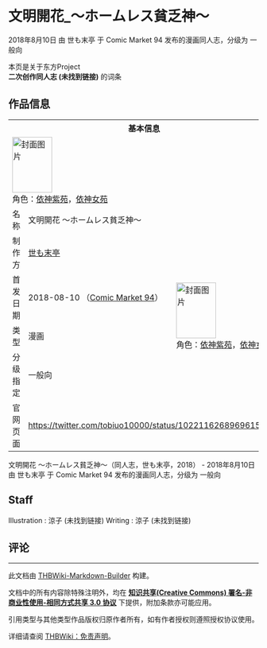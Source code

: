 # 文明開花_～ホームレス貧乏神～

<!-- source html: G:\repos\THBWiki-Markdown-Builder\THBWikiMarkdown\Temp\main\f\f0\ns0%3A%E6%96%87%E6%98%8E%E9%96%8B%E8%8A%B1_%EF%BD%9E%E3%83%9B%E3%83%BC%E3%83%A0%E3%83%AC%E3%82%B9%E8%B2%A7%E4%B9%8F%E7%A5%9E%EF%BD%9E.html -->

2018年8月10日 由 世も末亭 于 Comic Market 94 发布的漫画同人志，分级为 一般向

本页是关于东方Project  
 **二次创作同人志 (未找到链接)** 的词条
## 作品信息

<table><tbody><tr><th colspan="3">基本信息</th></tr><tr><td class="cover-artwork-mobile" colspan="2"><a href="./文件-文明開花_～ホームレス貧乏神～封面.jpg.md" class="image" title="封面图片"><img alt="封面图片" src="https://upload.thwiki.cc/thumb/6/68/%E6%96%87%E6%98%8E%E9%96%8B%E8%8A%B1_%EF%BD%9E%E3%83%9B%E3%83%BC%E3%83%A0%E3%83%AC%E3%82%B9%E8%B2%A7%E4%B9%8F%E7%A5%9E%EF%BD%9E%E5%B0%81%E9%9D%A2.jpg/80px-%E6%96%87%E6%98%8E%E9%96%8B%E8%8A%B1_%EF%BD%9E%E3%83%9B%E3%83%BC%E3%83%A0%E3%83%AC%E3%82%B9%E8%B2%A7%E4%B9%8F%E7%A5%9E%EF%BD%9E%E5%B0%81%E9%9D%A2.jpg" decoding="async" loading="lazy" width="80" height="112" srcset="https://upload.thwiki.cc/thumb/6/68/%E6%96%87%E6%98%8E%E9%96%8B%E8%8A%B1_%EF%BD%9E%E3%83%9B%E3%83%BC%E3%83%A0%E3%83%AC%E3%82%B9%E8%B2%A7%E4%B9%8F%E7%A5%9E%EF%BD%9E%E5%B0%81%E9%9D%A2.jpg/120px-%E6%96%87%E6%98%8E%E9%96%8B%E8%8A%B1_%EF%BD%9E%E3%83%9B%E3%83%BC%E3%83%A0%E3%83%AC%E3%82%B9%E8%B2%A7%E4%B9%8F%E7%A5%9E%EF%BD%9E%E5%B0%81%E9%9D%A2.jpg 1.5x, https://upload.thwiki.cc/thumb/6/68/%E6%96%87%E6%98%8E%E9%96%8B%E8%8A%B1_%EF%BD%9E%E3%83%9B%E3%83%BC%E3%83%A0%E3%83%AC%E3%82%B9%E8%B2%A7%E4%B9%8F%E7%A5%9E%EF%BD%9E%E5%B0%81%E9%9D%A2.jpg/160px-%E6%96%87%E6%98%8E%E9%96%8B%E8%8A%B1_%EF%BD%9E%E3%83%9B%E3%83%BC%E3%83%A0%E3%83%AC%E3%82%B9%E8%B2%A7%E4%B9%8F%E7%A5%9E%EF%BD%9E%E5%B0%81%E9%9D%A2.jpg 2x" data-file-width="1464" data-file-height="2048"></a><div class="cover-char">角色：<a href="./依神紫苑.md" title="依神紫苑">依神紫苑</a>，<a href="./依神女苑.md" title="依神女苑">依神女苑</a></div></td>
</tr><tr><td class="label">名称</td><td colspan="2"> 文明開花 ～ホームレス貧乏神～ </td></tr><tr><td class="label">制作方</td><td><a href="./世も末亭.md" title="世も末亭">世も末亭</a></td><td class="cover-artwork" rowspan="4" style="min-width:112px;"><a href="./文件-文明開花_～ホームレス貧乏神～封面.jpg.md" class="image" title="封面图片"><img alt="封面图片" src="https://upload.thwiki.cc/thumb/6/68/%E6%96%87%E6%98%8E%E9%96%8B%E8%8A%B1_%EF%BD%9E%E3%83%9B%E3%83%BC%E3%83%A0%E3%83%AC%E3%82%B9%E8%B2%A7%E4%B9%8F%E7%A5%9E%EF%BD%9E%E5%B0%81%E9%9D%A2.jpg/80px-%E6%96%87%E6%98%8E%E9%96%8B%E8%8A%B1_%EF%BD%9E%E3%83%9B%E3%83%BC%E3%83%A0%E3%83%AC%E3%82%B9%E8%B2%A7%E4%B9%8F%E7%A5%9E%EF%BD%9E%E5%B0%81%E9%9D%A2.jpg" decoding="async" loading="lazy" width="80" height="112" srcset="https://upload.thwiki.cc/thumb/6/68/%E6%96%87%E6%98%8E%E9%96%8B%E8%8A%B1_%EF%BD%9E%E3%83%9B%E3%83%BC%E3%83%A0%E3%83%AC%E3%82%B9%E8%B2%A7%E4%B9%8F%E7%A5%9E%EF%BD%9E%E5%B0%81%E9%9D%A2.jpg/120px-%E6%96%87%E6%98%8E%E9%96%8B%E8%8A%B1_%EF%BD%9E%E3%83%9B%E3%83%BC%E3%83%A0%E3%83%AC%E3%82%B9%E8%B2%A7%E4%B9%8F%E7%A5%9E%EF%BD%9E%E5%B0%81%E9%9D%A2.jpg 1.5x, https://upload.thwiki.cc/thumb/6/68/%E6%96%87%E6%98%8E%E9%96%8B%E8%8A%B1_%EF%BD%9E%E3%83%9B%E3%83%BC%E3%83%A0%E3%83%AC%E3%82%B9%E8%B2%A7%E4%B9%8F%E7%A5%9E%EF%BD%9E%E5%B0%81%E9%9D%A2.jpg/160px-%E6%96%87%E6%98%8E%E9%96%8B%E8%8A%B1_%EF%BD%9E%E3%83%9B%E3%83%BC%E3%83%A0%E3%83%AC%E3%82%B9%E8%B2%A7%E4%B9%8F%E7%A5%9E%EF%BD%9E%E5%B0%81%E9%9D%A2.jpg 2x" data-file-width="1464" data-file-height="2048"></a><div class="cover-char">角色：<a href="./依神紫苑.md" title="依神紫苑">依神紫苑</a>，<a href="./依神女苑.md" title="依神女苑">依神女苑</a></div></td>
</tr><tr><td class="label">首发日期</td><td>2018-08-10&#160;（<a href="/展会作品列表?e=Comic+Market%2394">Comic Market 94</a>）</td></tr><tr><td class="label">类型</td><td>漫画</td></tr><tr><td class="label">分级指定</td><td>一般向</td></tr>
<tr><td class="label">官网页面</td><td colspan="2"><a rel="nofollow" class="external free" href="https://twitter.com/tobiuo10000/status/1022116268969615360">https://twitter.com/tobiuo10000/status/1022116268969615360</a></td></tr></tbody></table>

文明開花 ～ホームレス貧乏神～（同人志，世も末亭，2018） - 2018年8月10日 由 世も末亭 于 Comic Market 94 发布的漫画同人志，分级为 一般向
## Staff
Illustration
: 涼子 (未找到链接)
Writing
: 涼子 (未找到链接)

## 评论




---

此文档由 [THBWiki-Markdown-Builder](https://github.com/Delsin-Yu/THBWiki-Markdown-Builder) 构建。

文档中的所有内容除特殊注明外，均在 [**知识共享(Creative Commons) 署名-非商业性使用-相同方式共享 3.0 协议**](https://creativecommons.org/licenses/by-sa/3.0/deed.zh-hans) 下提供，附加条款亦可能应用。

引用类型与其他类型作品版权归原作者所有，如有作者授权则遵照授权协议使用。

详细请查阅 [THBWiki：免责声明](https://thbwiki.cc/THBWiki:%E5%85%8D%E8%B4%A3%E5%A3%B0%E6%98%8E)。

